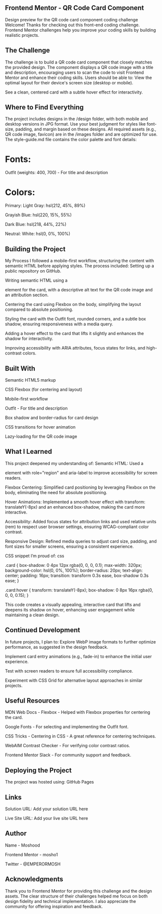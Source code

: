 ## Frontend Mentor - QR Code Card Component
Design preview for the QR code card component coding challenge
Welcome! 
Thanks for checking out this front-end coding challenge.
Frontend Mentor challenges help you improve your coding skills by building realistic projects.
## The Challenge
The challenge is to build a QR code card component that closely matches the provided design. The component displays a QR code image with a title and description, encouraging users to scan the code to visit Frontend Mentor and enhance their coding skills.
Users should be able to:
View the optimal layout for their device's screen size (desktop or mobile).

See a clean, centered card with a subtle hover effect for interactivity.

## Where to Find Everything
The project includes designs in the /design folder, with both mobile and desktop versions in JPG format. Use your best judgment for styles like font-size, padding, and margin based on these designs.
All required assets (e.g., QR code image, favicon) are in the /images folder and are optimized for use. The style-guide.md file contains the color palette and font details:
# Fonts:
Outfit (weights: 400, 700) - For title and description

# Colors:
Primary:
Light Gray: hsl(212, 45%, 89%)

Grayish Blue: hsl(220, 15%, 55%)

Dark Blue: hsl(218, 44%, 22%)

Neutral:
White: hsl(0, 0%, 100%)

## Building the Project
My Process
I followed a mobile-first workflow, structuring the content with semantic HTML before applying styles. The process included:
Setting up a public repository on GitHub.

Writing semantic HTML using a <section> element for the card, with a descriptive alt text for the QR code image and an attribution section.

Centering the card using Flexbox on the body, simplifying the layout compared to absolute positioning.

Styling the card with the Outfit font, rounded corners, and a subtle box shadow, ensuring responsiveness with a media query.

Adding a hover effect to the card that lifts it slightly and enhances the shadow for interactivity.

Improving accessibility with ARIA attributes, focus states for links, and high-contrast colors.

## Built With
Semantic HTML5 markup

CSS Flexbox (for centering and layout)

Mobile-first workflow

Outfit - For title and description

Box shadow and border-radius for card design

CSS transitions for hover animation

Lazy-loading for the QR code image

## What I Learned
This project deepened my understanding of:
Semantic HTML: Used a <section> element with role="region" and aria-label to improve accessibility for screen readers.

Flexbox Centering: Simplified card positioning by leveraging Flexbox on the body, eliminating the need for absolute positioning.

Hover Animations: Implemented a smooth hover effect with transform: translateY(-8px) and an enhanced box-shadow, making the card more interactive.

Accessibility: Added focus states for attribution links and used relative units (rem) to respect user browser settings, ensuring WCAG-compliant color contrast.

Responsive Design: Refined media queries to adjust card size, padding, and font sizes for smaller screens, ensuring a consistent experience.

CSS snippet I’m proud of:
css

.card {
  box-shadow: 0 4px 12px rgba(0, 0, 0, 0.1);
  max-width: 320px;
  background-color: hsl(0, 0%, 100%);
  border-radius: 20px;
  text-align: center;
  padding: 16px;
  transition: transform 0.3s ease, box-shadow 0.3s ease;
}

.card:hover {
  transform: translateY(-8px);
  box-shadow: 0 8px 16px rgba(0, 0, 0, 0.15);
}

This code creates a visually appealing, interactive card that lifts and deepens its shadow on hover, enhancing user engagement while maintaining a clean design.
## Continued Development
In future projects, I plan to:
Explore WebP image formats to further optimize performance, as suggested in the design feedback.

Implement card entry animations (e.g., fade-in) to enhance the initial user experience.

Test with screen readers to ensure full accessibility compliance.

Experiment with CSS Grid for alternative layout approaches in similar projects.

## Useful Resources
MDN Web Docs - Flexbox - Helped with Flexbox properties for centering the card.

Google Fonts - For selecting and implementing the Outfit font.

CSS Tricks - Centering in CSS - A great reference for centering techniques.

WebAIM Contrast Checker - For verifying color contrast ratios.

Frontend Mentor Slack - For community support and feedback.

## Deploying the Project
The project was hosted using:
GitHub Pages


## Links
Solution URL: Add your solution URL here

Live Site URL: Add your live site URL here

## Author
Name - Moshood

Frontend Mentor - mosho1

Twitter - @EMPERORMOSH

## Acknowledgments
Thank you to Frontend Mentor for providing this challenge and the design assets. The clear structure of their challenges helped me focus on both design fidelity and technical implementation. I also appreciate the community for offering inspiration and feedback.

